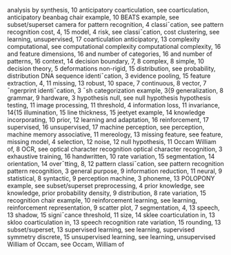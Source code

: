 analysis by synthesis, 10
anticipatory coarticulation, see coarticulation,
anticipatory
beanbag chair
example, 10
BEATS example, see subset/superset
camera
for pattern recognition, 4
classi¯cation, see pattern recognition
cost, 4, 15
model, 4
risk, see classi¯cation, cost
clustering, see learning, unsupervised,
17
coarticulation
anticipatory, 13
complexity
computational, see computational
complexity
computational complexity, 16
and feature dimensions, 16
and number of categories, 16
and number of patterns, 16
context, 14
decision
boundary, 7, 8
complex, 8
simple, 10
decision theory, 5
deformations
non-rigid, 15
distribution, see probability, distribution
DNA sequence identi¯cation, 3
evidence pooling, 15
feature
extraction, 4, 11
missing, 13
robust, 10
space, 7
continuous, 8
vector, 7
¯ngerprint identi¯cation, 3
¯sh
categorization example, 3{9
generalization, 8
grammar, 9
hardware, 3
hypothesis
null, see null hypothesis
hypothesis testing, 11
image
processing, 11
threshold, 4
information
loss, 11
invariance, 14{15
illumination, 15
line thickness, 15
jeetyet example, 14
knowledge
incorporating, 10
prior, 12
learning
and adaptation, 16
reinforcement, 17
supervised, 16
unsupervised, 17
machine perception, see perception, machine
memory
associative, 11
mereology, 13
missing feature, see feature, missing
model, 4
selection, 12
noise, 12
null hypothesis, 11
Occam
William of, 8
OCR, see optical character recognition
optical character recognition, 3
exhaustive training, 16
handwritten, 10
rate variation, 15
segmentation, 14
orientation, 14
over¯tting, 8, 12
pattern classi¯cation, see pattern recognition
pattern recognition, 3
general purpose, 9
information reduction, 11
neural, 9
statistical, 8
syntactic, 9
perception
machine, 3
phoneme, 13
POLOPONY example, see subset/superset
preprocessing, 4
prior knowledge, see knowledge, prior
probability
density, 9
distribution, 8
rate variation, 15
recognition
chair example, 10
reinforcement learning, see learning, reinforcement
representation, 9
scatter plot, 7
segmentation, 4, 13
speech, 13
shadow, 15
signi¯cance threshold, 11
size, 14
sklee
coarticulation in, 13
skloo
coarticulation in, 13
speech recognition
rate variation, 15
rounding, 13
subset/superset, 13
supervised learning, see learning, supervised
symmetry
discrete, 15
unsupervised learning, see learning, unsupervised
William of Occam, see Occam, William
of